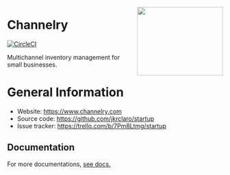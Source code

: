 <a href='https://github.com/jkrclaro/channelry'><img src='https://github.com/jkrclaro/channelry/blob/master/src/channelry/static/img/channelry.png' align='right' width='200' height='160' /></a>

# Channelry
[![CircleCI](https://circleci.com/gh/jkrclaro/channelry/tree/master.svg?style=svg&circle-token=6e39dbce5406cefdb75a5cd1e6eec03c225c055d)](https://circleci.com/gh/jkrclaro/channelry/tree/master)

Multichannel inventory management for small businesses.

# General Information
- Website: https://www.channelry.com
- Source code: https://github.com/jkrclaro/startup
- Issue tracker: https://trello.com/b/7Pm8Ltmg/startup

## Documentation

For more documentations, [see docs.](https://github.com/jkrclaro/channelry/tree/master/docs)
